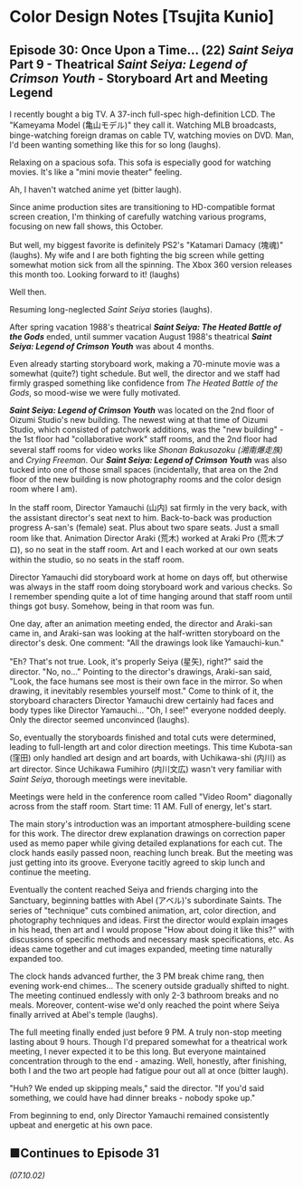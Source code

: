 # **Color Design Notes [Tsujita Kunio]**

## **Episode 30: Once Upon a Time... (22) *Saint Seiya* Part 9 - Theatrical *Saint Seiya: Legend of Crimson Youth* - Storyboard Art and Meeting Legend**

I recently bought a big TV. A 37-inch full-spec high-definition LCD. The "Kameyama Model (亀山モデル)" they call it. Watching MLB broadcasts, binge-watching foreign dramas on cable TV, watching movies on DVD. Man, I'd been wanting something like this for so long (laughs).

Relaxing on a spacious sofa. This sofa is especially good for watching movies. It's like a "mini movie theater" feeling.

Ah, I haven't watched anime yet (bitter laugh).

Since anime production sites are transitioning to HD-compatible format screen creation, I'm thinking of carefully watching various programs, focusing on new fall shows, this October.

But well, my biggest favorite is definitely PS2's "Katamari Damacy (塊魂)" (laughs). My wife and I are both fighting the big screen while getting somewhat motion sick from all the spinning. The Xbox 360 version releases this month too. Looking forward to it! (laughs)

Well then.

Resuming long-neglected *Saint Seiya* stories (laughs).

After spring vacation 1988's theatrical ***Saint Seiya: The Heated Battle of the Gods*** ended, until summer vacation August 1988's theatrical ***Saint Seiya: Legend of Crimson Youth*** was about 4 months.

Even already starting storyboard work, making a 70-minute movie was a somewhat (quite?) tight schedule. But well, the director and we staff had firmly grasped something like confidence from *The Heated Battle of the Gods*, so mood-wise we were fully motivated.

***Saint Seiya: Legend of Crimson Youth*** was located on the 2nd floor of Oizumi Studio's new building. The newest wing at that time of Oizumi Studio, which consisted of patchwork additions, was the "new building" - the 1st floor had "collaborative work" staff rooms, and the 2nd floor had several staff rooms for video works like *Shonan Bakusozoku (湘南爆走族)* and *Crying Freeman*. Our ***Saint Seiya: Legend of Crimson Youth*** was also tucked into one of those small spaces (incidentally, that area on the 2nd floor of the new building is now photography rooms and the color design room where I am).

In the staff room, Director Yamauchi (山内) sat firmly in the very back, with the assistant director's seat next to him. Back-to-back was production progress A-san's (female) seat. Plus about two spare seats. Just a small room like that. Animation Director Araki (荒木) worked at Araki Pro (荒木プロ), so no seat in the staff room. Art and I each worked at our own seats within the studio, so no seats in the staff room.

Director Yamauchi did storyboard work at home on days off, but otherwise was always in the staff room doing storyboard work and various checks. So I remember spending quite a lot of time hanging around that staff room until things got busy. Somehow, being in that room was fun.

One day, after an animation meeting ended, the director and Araki-san came in, and Araki-san was looking at the half-written storyboard on the director's desk. One comment: "All the drawings look like Yamauchi-kun."

"Eh? That's not true. Look, it's properly Seiya (星矢), right?" said the director. "No, no..." Pointing to the director's drawings, Araki-san said, "Look, the face humans see most is their own face in the mirror. So when drawing, it inevitably resembles yourself most." Come to think of it, the storyboard characters Director Yamauchi drew certainly had faces and body types like Director Yamauchi... "Oh, I see!" everyone nodded deeply. Only the director seemed unconvinced (laughs).

So, eventually the storyboards finished and total cuts were determined, leading to full-length art and color direction meetings. This time Kubota-san (窪田) only handled art design and art boards, with Uchikawa-shi (内川) as art director. Since Uchikawa Fumihiro (内川文広) wasn't very familiar with *Saint Seiya*, thorough meetings were inevitable.

Meetings were held in the conference room called "Video Room" diagonally across from the staff room. Start time: 11 AM. Full of energy, let's start.

The main story's introduction was an important atmosphere-building scene for this work. The director drew explanation drawings on correction paper used as memo paper while giving detailed explanations for each cut. The clock hands easily passed noon, reaching lunch break. But the meeting was just getting into its groove. Everyone tacitly agreed to skip lunch and continue the meeting.

Eventually the content reached Seiya and friends charging into the Sanctuary, beginning battles with Abel (アベル)'s subordinate Saints. The series of "technique" cuts combined animation, art, color direction, and photography techniques and ideas. First the director would explain images in his head, then art and I would propose "How about doing it like this?" with discussions of specific methods and necessary mask specifications, etc. As ideas came together and cut images expanded, meeting time naturally expanded too.

The clock hands advanced further, the 3 PM break chime rang, then evening work-end chimes... The scenery outside gradually shifted to night. The meeting continued endlessly with only 2-3 bathroom breaks and no meals. Moreover, content-wise we'd only reached the point where Seiya finally arrived at Abel's temple (laughs).

The full meeting finally ended just before 9 PM. A truly non-stop meeting lasting about 9 hours. Though I'd prepared somewhat for a theatrical work meeting, I never expected it to be this long. But everyone maintained concentration through to the end - amazing. Well, honestly, after finishing, both I and the two art people had fatigue pour out all at once (bitter laugh).

"Huh? We ended up skipping meals," said the director. "If you'd said something, we could have had dinner breaks - nobody spoke up."

From beginning to end, only Director Yamauchi remained consistently upbeat and energetic at his own pace.

## **■Continues to Episode 31**

*(07.10.02)*